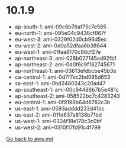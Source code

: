 
 # 10.1.9
- ap-south-1: ami-09c6b76af75c7e585
- eu-north-1: ami-095e04c9436cf667f
- eu-west-3: ami-0329f02d0cb96d5ec
- eu-west-2: ami-0d0a52dfaa6b38644
- eu-west-1: ami-01faa8170c98cf27e
- ap-northeast-3: ami-028b027145ad92fb1
- ap-northeast-2: ami-0d0f6c9f182745671
- ap-northeast-1: ami-03613efdbcbe45b3e
- ca-central-1: ami-0d7f7ec2bd085d653
- sa-east-1: ami-0bd2480243c20ad47
- ap-southeast-1: ami-00c94489b7b5e481c
- ap-southeast-2: ami-058522bc7c4283243
- eu-central-1: ami-0f9198b64d6782c3b
- us-east-1: ami-0593adddd233d41bc
- us-east-2: ami-011d837a8138b71bd
- us-west-1: ami-0324f18e178c3c0bf
- us-west-2: ami-0310f17fd91c4f799

[Go back to aws.md](../../aws.md) 
